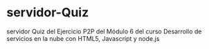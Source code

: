 # servidor-Quiz
servidor Quiz del Ejercicio P2P del Módulo 6 del curso Desarrollo de servicios en la nube con HTML5, Javascript y node.js
